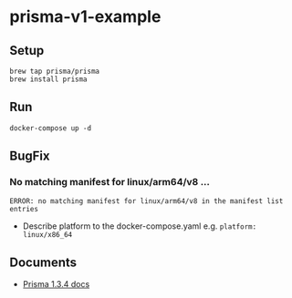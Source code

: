# prisma-v1-example

## Setup
```shell
brew tap prisma/prisma
brew install prisma
```

## Run
```shell
docker-compose up -d
```

## BugFix

### No matching manifest for linux/arm64/v8 ...

```shell
ERROR: no matching manifest for linux/arm64/v8 in the manifest list entries
```

* Describe platform to the docker-compose.yaml e.g. `platform: linux/x86_64`

## Documents
* [Prisma 1.3.4 docs](https://v1.prisma.io/docs/1.34/)
